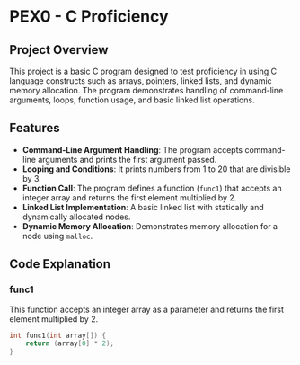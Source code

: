 # PEX0 - C Proficiency

## Project Overview
This project is a basic C program designed to test proficiency in using C language constructs such as arrays, pointers, linked lists, and dynamic memory allocation. The program demonstrates handling of command-line arguments, loops, function usage, and basic linked list operations.

## Features
- **Command-Line Argument Handling**: The program accepts command-line arguments and prints the first argument passed.
- **Looping and Conditions**: It prints numbers from 1 to 20 that are divisible by 3.
- **Function Call**: The program defines a function (`func1`) that accepts an integer array and returns the first element multiplied by 2.
- **Linked List Implementation**: A basic linked list with statically and dynamically allocated nodes.
- **Dynamic Memory Allocation**: Demonstrates memory allocation for a node using `malloc`.

## Code Explanation

### func1
This function accepts an integer array as a parameter and returns the first element multiplied by 2.
```c
int func1(int array[]) {
    return (array[0] * 2);
}
